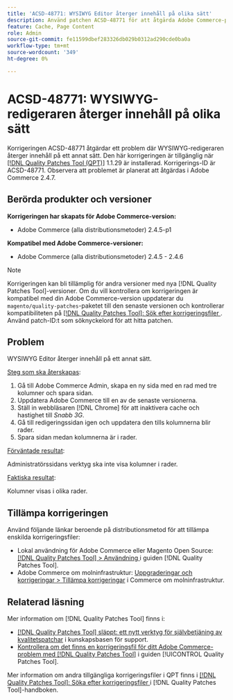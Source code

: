 ```yaml
---
title: 'ACSD-48771: WYSIWYG Editor återger innehåll på olika sätt'
description: Använd patchen ACSD-48771 för att åtgärda Adobe Commerce-problemet där WYSIWYG-redigeraren återger innehåll på ett annat sätt.
feature: Cache, Page Content
role: Admin
source-git-commit: fe11599dbef283326db029b0312ad290cde0ba0a
workflow-type: tm+mt
source-wordcount: '349'
ht-degree: 0%

---
```


# ACSD-48771: WYSIWYG-redigeraren återger innehåll på olika sätt

Korrigeringen ACSD-48771 åtgärdar ett problem där WYSIWYG-redigeraren återger innehåll på ett annat sätt. Den här korrigeringen är tillgänglig när [[!DNL Quality Patches Tool (QPT)]](https://experienceleague.adobe.com/en/docs/commerce-knowledge-base/kb/announcements/commerce-announcements/magento-quality-patches-released-new-tool-to-self-serve-quality-patches) 1.1.29 är installerad. Korrigerings-ID är ACSD-48771. Observera att problemet är planerat att åtgärdas i Adobe Commerce 2.4.7.

## Berörda produkter och versioner

**Korrigeringen har skapats för Adobe Commerce-version:**

* Adobe Commerce (alla distributionsmetoder) 2.4.5-p1

**Kompatibel med Adobe Commerce-versioner:**

* Adobe Commerce (alla distributionsmetoder) 2.4.5 - 2.4.6

>[!NOTE]
>
>Korrigeringen kan bli tillämplig för andra versioner med nya [!DNL Quality Patches Tool]-versioner. Om du vill kontrollera om korrigeringen är kompatibel med din Adobe Commerce-version uppdaterar du `magento/quality-patches`-paketet till den senaste versionen och kontrollerar kompatibiliteten på [[!DNL Quality Patches Tool]: Sök efter korrigeringsfiler ](https://experienceleague.adobe.com/tools/commerce-quality-patches/index.html). Använd patch-ID:t som söknyckelord för att hitta patchen.

## Problem

WYSIWYG Editor återger innehåll på ett annat sätt.

<u>Steg som ska återskapas</u>:

1. Gå till Adobe Commerce Admin, skapa en ny sida med en rad med tre kolumner och spara sidan.
1. Uppdatera Adobe Commerce till en av de senaste versionerna.
1. Ställ in webbläsaren [!DNL Chrome] för att inaktivera cache och hastighet till *Snabb 3G*.
1. Gå till redigeringssidan igen och uppdatera den tills kolumnerna blir rader.
1. Spara sidan medan kolumnerna är i rader.

<u>Förväntade resultat</u>:

Administratörssidans verktyg ska inte visa kolumner i rader.

<u>Faktiska resultat</u>:

Kolumner visas i olika rader.

## Tillämpa korrigeringen

Använd följande länkar beroende på distributionsmetod för att tillämpa enskilda korrigeringsfiler:

* Lokal användning för Adobe Commerce eller Magento Open Source: [[!DNL Quality Patches Tool] > Användning ](/help/tools/quality-patches-tool/usage.md) i guiden [!DNL Quality Patches Tool].
* Adobe Commerce om molninfrastruktur: [Uppgraderingar och korrigeringar > Tillämpa korrigeringar](https://experienceleague.adobe.com/docs/commerce-cloud-service/user-guide/develop/upgrade/apply-patches.html) i Commerce om molninfrastruktur.

## Relaterad läsning

Mer information om [!DNL Quality Patches Tool] finns i:

* [[!DNL Quality Patches Tool] släppt: ett nytt verktyg för självbetjäning av kvalitetspatchar](https://experienceleague.adobe.com/en/docs/commerce-knowledge-base/kb/announcements/commerce-announcements/magento-quality-patches-released-new-tool-to-self-serve-quality-patches) i kunskapsbasen för support.
* [Kontrollera om det finns en korrigeringsfil för ditt Adobe Commerce-problem med  [!DNL Quality Patches Tool]](/help/tools/quality-patches-tool/patches-available-in-qpt/check-patch-for-magento-issue-with-magento-quality-patches.md) i guiden [!UICONTROL Quality Patches Tool].


Mer information om andra tillgängliga korrigeringsfiler i QPT finns i [[!DNL Quality Patches Tool]: Söka efter korrigeringsfiler ](https://experienceleague.adobe.com/tools/commerce-quality-patches/index.html) i [!DNL Quality Patches Tool]-handboken.
